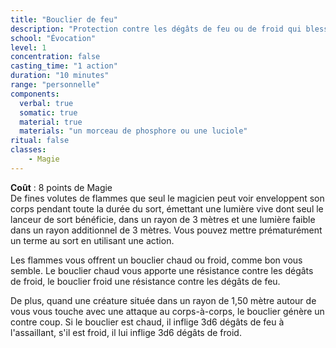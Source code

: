 ```yaml
---
title: "Bouclier de feu"
description: "Protection contre les dégâts de feu ou de froid qui blesse les assaillants."
school: "Évocation"
level: 1
concentration: false
casting_time: "1 action"
duration: "10 minutes"
range: "personnelle"
components:
  verbal: true
  somatic: true
  material: true
  materials: "un morceau de phosphore ou une luciole"
ritual: false
classes:
    - Magie
---
```

**Coût** : 8 points de Magie  
De fines volutes de flammes que seul le magicien peut voir enveloppent son corps pendant toute la durée du sort, émettant une lumière vive dont seul le lanceur de sort bénéficie, dans un rayon de 3 mètres et une lumière faible dans un rayon additionnel de 3 mètres. Vous pouvez mettre prématurément un terme au sort en utilisant une action.

Les flammes vous offrent un bouclier chaud ou froid, comme bon vous semble. Le bouclier chaud vous apporte une résistance contre les dégâts de froid, le bouclier froid une résistance contre les dégâts de feu.

De plus, quand une créature située dans un rayon de 1,50 mètre autour de vous vous touche avec une attaque au corps-à-corps, le bouclier génère un contre coup. Si le bouclier est chaud, il inflige 3d6 dégâts de feu à l'assaillant, s'il est froid, il lui inflige 3d6 dégâts de froid.  
